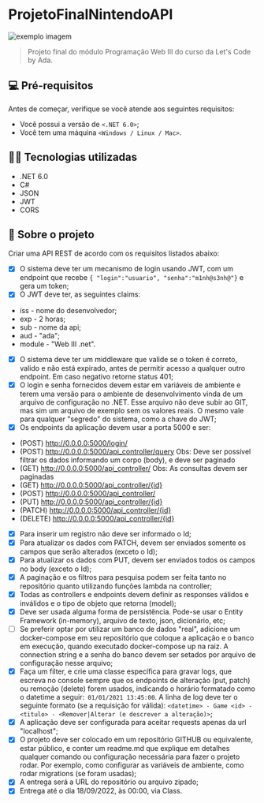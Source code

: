# ProjetoFinalNintendoAPI

<img src="https://upload.wikimedia.org/wikipedia/commons/thumb/0/0d/Nintendo.svg/1200px-Nintendo.svg.png" alt="exemplo imagem">

> Projeto final do módulo Programação Web III do curso da Let's Code by Ada.

## 💻 Pré-requisitos
Antes de começar, verifique se você atende aos seguintes requisitos:
* Você possui a versão de `<.NET 6.0>`;
* Você tem uma máquina `<Windows / Linux / Mac>`.


## 👩‍💻 Tecnologias utilizadas
* .NET 6.0
* C#
* JSON
* JWT
* CORS


## 🚀 Sobre o projeto
Criar uma API REST de acordo com os requisitos listados abaixo:
- [x] O sistema deve ter um mecanismo de login usando JWT, com um endpoint que recebe `{ "login":"usuario", "senha":"m1nh@s3nh@"}` e gera um token;
- [x] O JWT deve ter, as seguintes claims:
* iss - nome do desenvolvedor;
* exp - 2 horas;
* sub - nome da api;
* aud - "ada";
* module - "Web III .net".
- [x] O sistema deve ter um middleware que valide se o token é correto, valido e não está expirado, antes de permitir acesso a qualquer outro endpoint. Em caso negativo retorne status 401;
- [x] O login e senha fornecidos devem estar em variáveis de ambiente e terem uma versão para o ambiente de desenvolvimento vinda de um arquivo de configuração no .NET. Esse arquivo não deve subir ao GIT, mas sim um arquivo de exemplo sem os valores reais. O mesmo vale para qualquer "segredo" do sistema, como a chave do JWT;
- [x] Os endpoints da aplicação devem usar a porta 5000 e ser:
* (POST)      http://0.0.0.0:5000/login/
* (POST)      http://0.0.0.0:5000/api_controller/query    Obs: Deve ser possível filtrar os dados informando um corpo (body), e deve ser paginado
* (GET)       http://0.0.0.0:5000/api_controller/         Obs: As consultas devem ser paginadas
* (GET)       http://0.0.0.0:5000/api_controller/{id}
* (POST)      http://0.0.0.0:5000/api_controller/
* (PUT)       http://0.0.0.0:5000/api_controller/{id}
* (PATCH)     http://0.0.0.0:5000/api_controller/{id}
* (DELETE)    http://0.0.0.0:5000/api_controller/{id}
- [x] Para inserir um registro não deve ser informado o Id;
- [x] Para atualizar os dados com PATCH, devem ser enviados somente os campos que serão alterados (exceto o Id);
- [x] Para atualizar os dados com PUT, devem ser enviados todos os campos no body (exceto o Id);
- [x]  A paginação e os filtros para pesquisa podem ser feita tanto no repositório quanto utilizando funções lambda na controller;
- [x]  Todas as controllers e endpoints devem definir as responses válidos e inválidos e o tipo de objeto que retorna (model);
- [x]  Deve ser usada alguma forma de persistência. Pode-se usar o Entity Framework (in-memory), arquivo de texto, json, dicionário, etc;
- [ ]  Se preferir optar por utilizar um banco de dados "real", adicione um docker-compose em seu repositório que coloque a aplicação e o banco em execução, quando executado docker-compose up na raiz. A connection string e a senha do banco devem ser setados por arquivo de configuração nesse arquivo;
- [x]  Faça um filter, e crie uma classe específica para gravar logs,  que escreva no console sempre que os endpoints de alteração (put, patch) ou remoção (delete) forem usados, indicando o horário formatado como o datetime a seguir:` 01/01/2021 13:45:00`. A linha de log deve ter o seguinte formato (se a requisição for válida):  `<datetime> - Game <id> - <titulo> - <Remover|Alterar (e descrever a alteração)>`;
- [x]  A aplicação deve ser configurada para aceitar requests apenas da url "localhost";
- [x]  O projeto deve ser colocado em um repositório GITHUB ou equivalente, estar público, e conter um readme.md que explique em detalhes qualquer comando ou configuração necessária para fazer o projeto rodar. Por exemplo, como configurar as variáveis de ambiente, como rodar migrations (se foram usadas);
- [x]  A entrega será a URL do repositório ou arquivo zipado;
- [x]  Entrega até o dia 18/09/2022, às 00:00, via Class.
